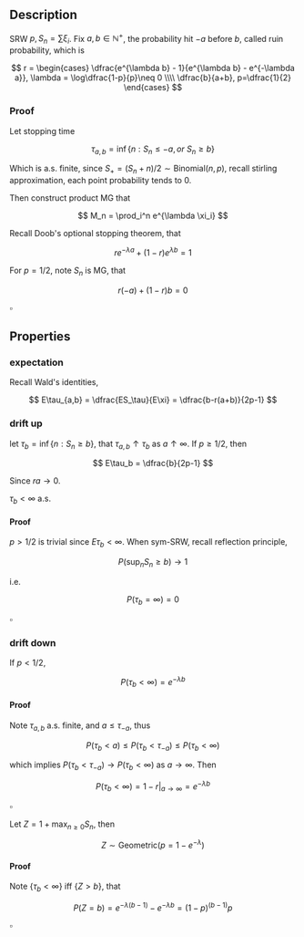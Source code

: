 ## Description
SRW $p,S_n=\sum\xi_i$. Fix $a,b\in \mathbb{N}^+$, the probability hit $-a$ before $b$, called ruin probability, which is

$$
  r = \begin{cases} \dfrac{e^{\lambda b} - 1}{e^{\lambda b} - e^{-\lambda a}}, \lambda = \log\dfrac{1-p}{p}\neq 0 \\\\
  \dfrac{b}{a+b}, p=\dfrac{1}{2}
  \end{cases}
$$

### Proof
Let stopping time

$$
  \tau_{a,b} = \inf\{n: S_n\leq -a, or\ S_n\geq b\}
$$

Which is a.s. finite, since $S_+=(S_n+n)/2 \sim \text{Binomial}(n,p)$, recall stirling approximation, each point probability tends to 0.

Then construct product MG that

$$
  M_n = \prod_i^n e^{\lambda \xi_i}
$$

Recall Doob's optional stopping theorem, that

$$
  r e^{-\lambda a} + (1-r)e^{\lambda b}=1
$$

For $p=1/2$, note $S_n$ is MG, that

$$
  r(-a) + (1-r)b = 0
$$

$\square$

## Properties
### expectation
Recall Wald's identities,

$$
  E\tau_{a,b} = \dfrac{ES_\tau}{E\xi} = \dfrac{b-r(a+b)}{2p-1}
$$

### drift up
let $\tau_b = \inf\{n:S_n\geq b\}$, that $\tau_{a,b}\uparrow \tau_b$ as $a\uparrow\infty$. If $p\geq 1/2$, then

$$
  E\tau_b = \dfrac{b}{2p-1}
$$

Since $ra\rightarrow 0$.


$\tau_b<\infty$ a.s.

#### Proof

$p>1/2$ is trivial since $E\tau_b<\infty$. When sym-SRW, recall reflection principle, 

$$
  P(\sup_n S_n\geq b)\rightarrow 1
$$

i.e.

$$
  P(\tau_b = \infty) = 0
$$

$\square$

### drift down

If $p<1/2$,

$$
  P(\tau_b < \infty) = e^{-\lambda b}
$$

#### Proof
Note $\tau_{a,b}$ a.s. finite, and $a\leq \tau_{-a}$, thus

$$
  P(\tau_b < a) \leq P(\tau_b < \tau_{-a})\leq P(\tau_b < \infty)
$$

which implies $P(\tau_b < \tau_{-a})\rightarrow P(\tau_b < \infty)$ as $a\rightarrow\infty$. Then

$$
  P(\tau_b < \infty) = 1-r|_{a\rightarrow\infty}= e^{-\lambda b}
$$

$\square$


Let $Z = 1+\max_{n\geq 0} S_n$, then

$$
  Z \sim \text{Geometric}(p=1-e^{-\lambda})
$$

#### Proof
Note $\{\tau_b<\infty\}$ iff $\{Z>b\}$, that

$$
  P(Z=b) = e^{-\lambda (b-1)} - e^{-\lambda b} = (1-p)^{(b-1)}p
$$

$\square$